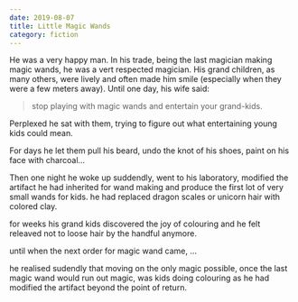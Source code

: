 ```yaml
---
date: 2019-08-07
title: Little Magic Wands
category: fiction
---
```


He was a very happy man. In his trade, being the last magician making magic wands, he was a vert respected magician.
His grand children, as many others, were lively and often made him smile (especially when they were a few meters away).
Until one day, his wife said:

> stop playing with magic wands and entertain your grand-kids.

Perplexed he sat with them, trying to figure out what entertaining young kids could mean.

For days he let them pull his beard, undo the knot of his shoes, paint on his face with charcoal... 

Then one night he woke up suddendly, went to his laboratory, modified the artifact he had inherited for wand making and produce the first lot of very small wands for kids. he had replaced dragon scales or unicorn hair with colored clay.

for weeks his grand kids discovered the joy of colouring and he felt releaved not to loose hair by the handful anymore.

until when the next order for magic wand came, ... 

he realised sudendly that moving on the only magic possible, once the last magic wand would run out magic, was kids doing colouring as he had modified the artifact beyond the point of return.
